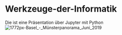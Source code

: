# Werkzeuge-der-Informatik
Die ist eine Präsentation über Jupyter mit Python
![1772px-Basel_-_Münsterpanorama_Juni_2019](https://user-images.githubusercontent.com/23196660/77799536-518e8280-7075-11ea-81cd-9b8cc8509f44.jpg)
